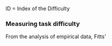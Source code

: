 ID = Index of the Difficulty

### Measuring task difficulty
From the analysis of empirical data, Fitts'
